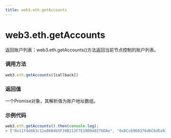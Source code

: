 ```yaml
---
title: web3.eth.getAccounts
---
```


# web3.eth.getAccounts

返回账户列表：web3.eth.getAccounts()方法返回当前节点控制的账户列表。

### 调用方法

```js
web3.eth.getAccounts([callback])
```

### 返回值
一个Promise对象，其解析值为账户地址数组。

### 示例代码
```js
web3.eth.getAccounts().then(console.log);
> ["0x11f4d0A3c12e86B4b5F39B213F7E19D048276DAe", "0xDCc6960376d6C6dEa93647383FfB245CfCed97Cf"]
```